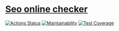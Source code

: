 # [Seo online checker](https://seo-online-checker.herokuapp.com) 

[![Actions Status](https://github.com/Mr-XEN/java-project-lvl4/workflows/hexlet-check/badge.svg)](https://github.com/Mr-XEN/java-project-lvl4/actions)
[![Maintainability](https://api.codeclimate.com/v1/badges/82303cf4d8031c889ae8/maintainability)](https://codeclimate.com/github/Mr-XEN/java-project-lvl4/maintainability)
[![Test Coverage](https://api.codeclimate.com/v1/badges/82303cf4d8031c889ae8/test_coverage)](https://codeclimate.com/github/Mr-XEN/java-project-lvl4/test_coverage)